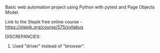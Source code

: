 Basic web automation project using Python with pytest and Page Objects Model.

Link to the Stepik free online course - https://stepik.org/course/575/syllabus


DISCREPANCIES:

1. Used "driver" instead of "browser".
